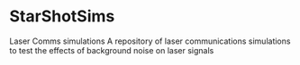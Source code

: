# StarShotSims
Laser Comms simulations
A repository of laser communications simulations to test the effects of background noise on laser signals
